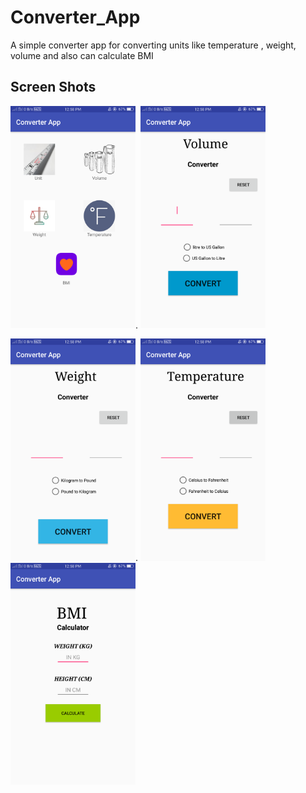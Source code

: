# Converter_App
A simple converter app for converting units like temperature , weight, volume and also can calculate BMI

## Screen Shots
<img src="app/src/main/res/Screenshot_1.png" width="200">.
<img src="app/src/main/res/Screenshot_2.png" width="200">

<img src="app/src/main/res/Screenshot_3.png" width="200">.
<img src="app/src/main/res/Screenshot_4.png" width="200">
<img src="app/src/main/res/Screenshot_5.png" width="200">

